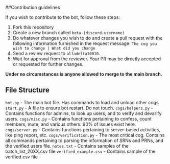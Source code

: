 ##Contribution guidelines

If you wish to contribute to the bot, follow these steps:

1. Fork this repository
2. Create a new branch called `beta-(discord-username)`
3. Do whatever changes you wish to do and create a pull request with the following information furnished in the request message: `The cog you wish to change | What did you change`
4. Send a review request to `alfadelta10010`.
5. Wait for approval from the reviewer. Your PR may be directly accepted or requested for further changes.

**Under no circumstances is anyone allowed to merge to the main branch.**

## File Structure

`bot.py` - The main bot file. Has commands to load and unload other cogs
`start.py` - A file to ensure bot restart. Do not touch.
`cogs/helpers.py` -  Contains functions for admins, to look up users, and to verify and devarify users.
`cogs/misc.py` - Contains functions pertaining to confess, count members, mute, and various others. 90% of issues exist here.
`cogs/server.py` - Contains functions pertaining to server-based activities, like ping report, etc.
`cogs/verification.py` - The most critical cog. Contains all commands pertaining to parsing the information of SRNs and PRNs, and the verified users file.
`notes.txt` - Contains samples of the batch_list_20XX.csv file
`verified_example.csv` - Contains sample of the verified.csv file
